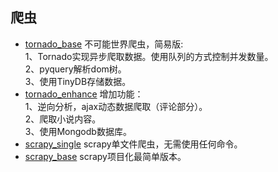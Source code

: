 ## 爬虫

- [tornado_base](https://github.com/bitmonk404/500lines/blob/master/crawler/tornado_base.py)
不可能世界爬虫，简易版:  
1、Tornado实现异步爬取数据。使用队列的方式控制并发数量。  
2、pyquery解析dom树。  
3、使用TinyDB存储数据。  
- [tornado_enhance](https://github.com/bitmonk404/500lines/blob/master/crawler/tornado_enhance.py)
增加功能：  
1、逆向分析，ajax动态数据爬取（评论部分）。  
2、爬取小说内容。  
3、使用Mongodb数据库。  
- [scrapy_single](https://github.com/bitmonk404/500lines/blob/master/crawler/scrapy_single.py)
scrapy单文件爬虫，无需使用任何命令。  
- [scrapy_base](https://github.com/bitmonk404/500lines/blob/master/crawler/scrapy_base/)
scrapy项目化最简单版本。    

